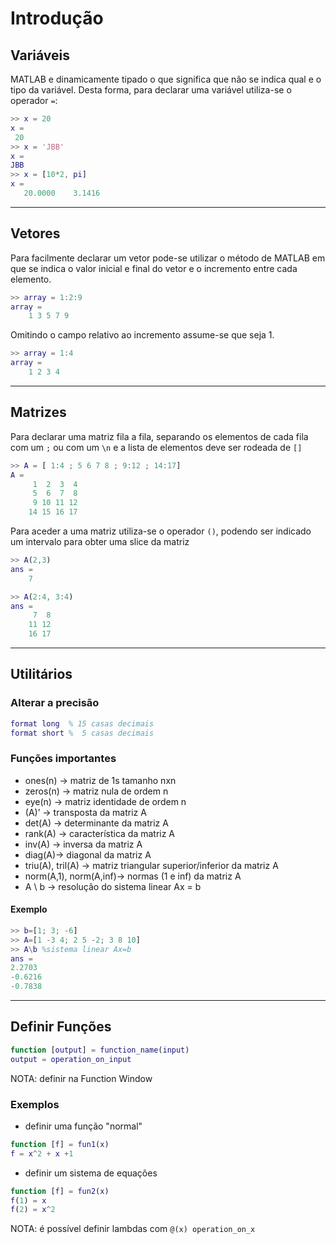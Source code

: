 # Introdução

## Variáveis
MATLAB e dinamicamente tipado o que significa que não se indica qual e o tipo da
variável. Desta forma, para declarar uma variável utiliza-se o operador `=`:
```matlab
>> x = 20
x =
 20
>> x = 'JBB'
x =
JBB
>> x = [10*2, pi]
x =
   20.0000    3.1416
```

- - - -

## Vetores
Para facilmente declarar um vetor pode-se utilizar o método de MATLAB em que se
indica o valor inicial e final do vetor e o incremento entre cada elemento.
```matlab
>> array = 1:2:9
array =
    1 3 5 7 9
```
Omitindo o campo relativo ao incremento assume-se que seja 1.
```matlab
>> array = 1:4
array =
    1 2 3 4
```

- - - -

## Matrizes
Para declarar uma matriz fila a fila, separando os elementos de cada fila com um
`;` ou com um `\n` e a lista de elementos deve ser rodeada de `[]`
```matlab
>> A = [ 1:4 ; 5 6 7 8 ; 9:12 ; 14:17]
A = 
     1  2  3  4
     5  6  7  8
     9 10 11 12
    14 15 16 17
```
Para aceder a uma matriz utiliza-se o operador `()`, podendo ser indicado um
intervalo para obter uma slice da matriz
```matlab
>> A(2,3)
ans =
    7

>> A(2:4, 3:4)
ans =
     7  8
    11 12
    16 17
```

- - - -

## Utilitários
### Alterar a precisão
```matlab
format long  % 15 casas decimais
format short %  5 casas decimais
```

### Funções importantes
* ones(n) -> matriz de 1s tamanho nxn
* zeros(n) -> matriz nula de ordem n
* eye(n) -> matriz identidade de ordem n
* (A)’ -> transposta da matriz A
* det(A) -> determinante da matriz A
* rank(A) -> característica da matriz A
* inv(A) -> inversa da matriz A
* diag(A)-> diagonal da matriz A
* triu(A), tril(A) -> matriz triangular superior/inferior da matriz A
* norm(A,1), norm(A,inf)-> normas (1 e inf) da matriz A
* A \ b -> resolução do sistema linear Ax = b

#### Exemplo
```matlab
>> b=[1; 3; -6]
>> A=[1 -3 4; 2 5 -2; 3 8 10]
>> A\b %sistema linear Ax=b
ans =
2.2703
-0.6216
-0.7838
```

- - - -

## Definir Funções
```Matlab
function [output] = function_name(input)
output = operation_on_input
```
NOTA: definir na Function Window

### Exemplos
* definir uma função "normal"
```Matlab
function [f] = fun1(x)
f = x^2 + x +1
```

* definir um sistema de equações
```Matlab
function [f] = fun2(x)
f(1) = x
f(2) = x^2
```

NOTA: é possível definir lambdas com `@(x) operation_on_x`
